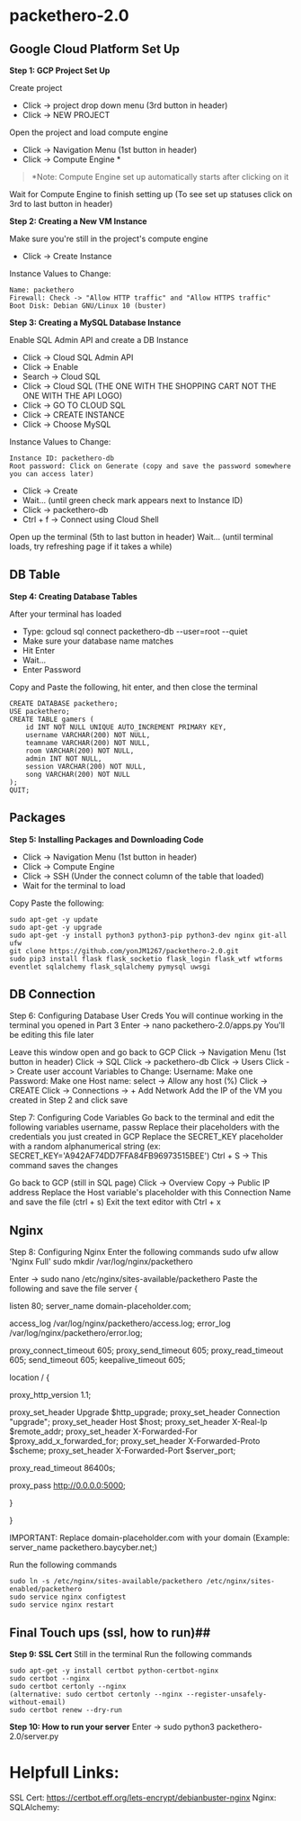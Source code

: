 # packethero-2.0

## Google Cloud Platform Set Up ##

**Step 1: GCP Project Set Up**

Create project
- Click -> project drop down menu (3rd button in header)
- Click -> NEW PROJECT

Open the project and load compute engine
- Click -> Navigation Menu (1st button in header)
- Click -> Compute Engine *
> *Note: Compute Engine set up automatically starts after clicking on it

Wait for Compute Engine to finish setting up
(To see set up statuses click on 3rd to last button in header)



**Step 2: Creating a New VM Instance**

Make sure you're still in the project's compute engine

- Click -> Create Instance

Instance Values to Change:

    Name: packethero
    Firewall: Check -> "Allow HTTP traffic" and "Allow HTTPS traffic"
    Boot Disk: Debian GNU/Linux 10 (buster)


**Step 3: Creating a MySQL Database Instance**

Enable SQL Admin API and create a DB Instance
- Click -> Cloud SQL Admin API
- Click -> Enable
- Search -> Cloud SQL
- Click -> Cloud SQL (THE ONE WITH THE SHOPPING CART NOT THE ONE WITH THE API LOGO)
- Click -> GO TO CLOUD SQL
- Click -> CREATE INSTANCE
- Click -> Choose MySQL

Instance Values to Change:

    Instance ID: packethero-db
    Root password: Click on Generate (copy and save the password somewhere you can access later)

- Click -> Create
- Wait... (until green check mark appears next to Instance ID)
- Click -> packethero-db
- Ctrl + f -> Connect using Cloud Shell

Open up the terminal (5th to last button in header)
Wait...
(until terminal loads, try refreshing page if it takes a while)


## DB Table ##
**Step 4: Creating Database Tables**

After your terminal has loaded
- Type: gcloud sql connect packethero-db --user=root --quiet
- Make sure your database name matches
- Hit Enter
- Wait...
- Enter Password

Copy and Paste the following, hit enter, and then close the terminal
    
    CREATE DATABASE packethero;
    USE packethero;
    CREATE TABLE gamers (
        id INT NOT NULL UNIQUE AUTO_INCREMENT PRIMARY KEY,
        username VARCHAR(200) NOT NULL,
        teamname VARCHAR(200) NOT NULL,
        room VARCHAR(200) NOT NULL,
        admin INT NOT NULL,
        session VARCHAR(200) NOT NULL,
        song VARCHAR(200) NOT NULL
    );
    QUIT;
      

## Packages ##
**Step 5: Installing Packages and Downloading Code**
- Click -> Navigation Menu (1st button in header)
- Click -> Compute Engine
- Click -> SSH (Under the connect column of the table that loaded)
- Wait for the terminal to load

Copy Paste the following:

    sudo apt-get -y update
    sudo apt-get -y upgrade
    sudo apt-get -y install python3 python3-pip python3-dev nginx git-all ufw
    git clone https://github.com/yonJM1267/packethero-2.0.git
    sudo pip3 install flask flask_socketio flask_login flask_wtf wtforms eventlet sqlalchemy flask_sqlalchemy pymysql uwsgi

## DB Connection ##
Step 6: Configuring Database User Creds
You will continue working in the terminal you opened in Part 3
Enter -> nano packethero-2.0/apps.py
You'll be editing this file later
    
Leave this window open and go back to GCP
Click -> Navigation Menu (1st button in header)
Click -> SQL
Click -> packethero-db
Click -> Users
Click -> Create user account
Variables to Change:
Username: Make one
Password: Make one
Host name: select -> Allow any host (%)
Click -> CREATE
Click -> Connections -> + Add Network
Add the IP of the VM you created in Step 2 and click save
   
Step 7: Configuring Code Variables
Go back to the terminal and edit the following variables
username, passw
Replace their placeholders with the credentials you just created in GCP
Replace the SECRET_KEY placeholder with a random alphanumerical string
(ex: SECRET_KEY='A942AF74DD7FFA84FB96973515BEE')
Ctrl + S -> This command saves the changes

Go back to GCP (still in SQL page)
Click -> Overview
Copy -> Public IP address 
Replace the Host variable's placeholder with this Connection Name and save the file (ctrl + s)
Exit the text editor with Ctrl + x
    
## Nginx ##
Step 8: Configuring Nginx
Enter the following commands
sudo ufw allow 'Nginx Full'
sudo mkdir /var/log/nginx/packethero
    
Enter -> sudo nano /etc/nginx/sites-available/packethero
Paste the following and save the file
server {

listen 80;
server_name domain-placeholder.com;

access_log /var/log/nginx/packethero/access.log;
error_log /var/log/nginx/packethero/error.log;

proxy_connect_timeout       605;
proxy_send_timeout          605;
proxy_read_timeout          605;
send_timeout                605;
keepalive_timeout           605;


location / {

proxy_http_version 1.1;

proxy_set_header Upgrade $http_upgrade;
proxy_set_header Connection "upgrade";
proxy_set_header Host $host;
proxy_set_header X-Real-Ip $remote_addr;
proxy_set_header X-Forwarded-For $proxy_add_x_forwarded_for;
proxy_set_header X-Forwarded-Proto $scheme;
proxy_set_header X-Forwarded-Port $server_port;

proxy_read_timeout 86400s;

proxy_pass http://0.0.0.0:5000;

}

}

IMPORTANT: Replace domain-placeholder.com with your domain
(Example: server_name packethero.baycyber.net;)

Run the following commands

    sudo ln -s /etc/nginx/sites-available/packethero /etc/nginx/sites-enabled/packethero
    sudo service nginx configtest
    sudo service nginx restart

## Final Touch ups (ssl, how to run)##
**Step 9: SSL Cert**
Still in the terminal
Run the following commands

    sudo apt-get -y install certbot python-certbot-nginx
    sudo certbot --nginx
    sudo certbot certonly --nginx
    (alternative: sudo certbot certonly --nginx --register-unsafely-without-email)
    sudo certbot renew --dry-run
  
**Step 10: How to run your server**
Enter -> sudo python3 packethero-2.0/server.py

# Helpfull Links:
  SSL Cert: https://certbot.eff.org/lets-encrypt/debianbuster-nginx
  Nginx:
  SQLAlchemy:
  
